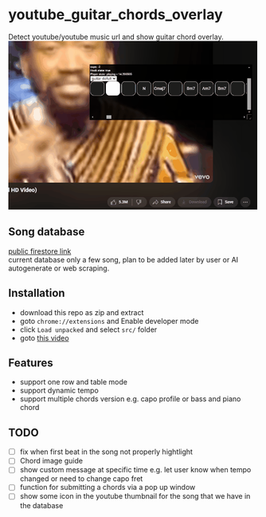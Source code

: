 # youtube_guitar_chords_overlay
Detect youtube/youtube music url and show guitar chord overlay.\
![example](assets/example.gif)


## Song database
[public firestore link](https://firestore.googleapis.com/v1/projects/guitar-chords-873b9/databases/(default)/documents/guitar-chords/)  
current database only a few song, plan to be added later by user or AI autogenerate or web scraping.


## Installation
- download this repo as zip and extract
- goto `chrome://extensions` and Enable developer mode
- click `Load unpacked` and select `src/` folder
- goto [this video](https://www.youtube.com/watch?v=hTWKbfoikeg)

## Features
- support one row and table mode
- support dynamic tempo
- support multiple chords version e.g. capo profile or bass and piano chord


## TODO
- [ ] fix when first beat in the song not properly hightlight
- [ ] Chord image guide
- [ ] show custom message at specific time e.g. let user know when tempo changed or need to change capo fret
- [ ] function for submitting a chords via a pop up window
- [ ] show some icon in the youtube thumbnail for the song that we have in the database
